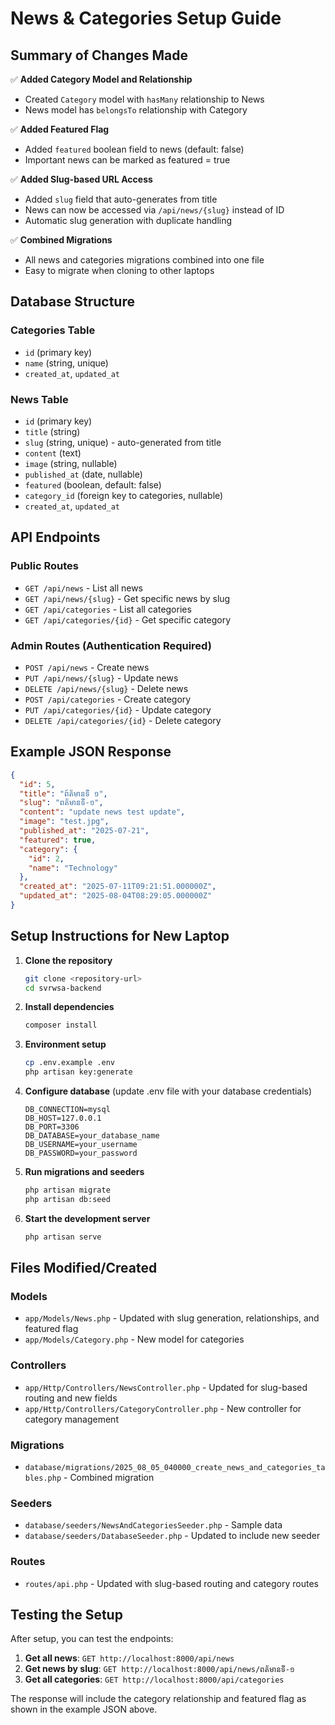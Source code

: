 # News & Categories Setup Guide

## Summary of Changes Made

✅ **Added Category Model and Relationship**
- Created `Category` model with `hasMany` relationship to News
- News model has `belongsTo` relationship with Category

✅ **Added Featured Flag**
- Added `featured` boolean field to news (default: false)
- Important news can be marked as featured = true

✅ **Added Slug-based URL Access**
- Added `slug` field that auto-generates from title
- News can now be accessed via `/api/news/{slug}` instead of ID
- Automatic slug generation with duplicate handling

✅ **Combined Migrations**
- All news and categories migrations combined into one file
- Easy to migrate when cloning to other laptops

## Database Structure

### Categories Table
- `id` (primary key)
- `name` (string, unique)
- `created_at`, `updated_at`

### News Table  
- `id` (primary key)
- `title` (string)
- `slug` (string, unique) - auto-generated from title
- `content` (text)
- `image` (string, nullable)
- `published_at` (date, nullable)
- `featured` (boolean, default: false)
- `category_id` (foreign key to categories, nullable)
- `created_at`, `updated_at`

## API Endpoints

### Public Routes
- `GET /api/news` - List all news
- `GET /api/news/{slug}` - Get specific news by slug
- `GET /api/categories` - List all categories  
- `GET /api/categories/{id}` - Get specific category

### Admin Routes (Authentication Required)
- `POST /api/news` - Create news
- `PUT /api/news/{slug}` - Update news
- `DELETE /api/news/{slug}` - Delete news
- `POST /api/categories` - Create category
- `PUT /api/categories/{id}` - Update category  
- `DELETE /api/categories/{id}` - Delete category

## Example JSON Response

```json
{
  "id": 5,
  "title": "ព៍ត័មានទី ១",
  "slug": "ពត័មានទី-១",
  "content": "update news test update",
  "image": "test.jpg",
  "published_at": "2025-07-21",
  "featured": true,
  "category": {
    "id": 2,
    "name": "Technology"
  },
  "created_at": "2025-07-11T09:21:51.000000Z",
  "updated_at": "2025-08-04T08:29:05.000000Z"
}
```

## Setup Instructions for New Laptop

1. **Clone the repository**
   ```bash
   git clone <repository-url>
   cd svrwsa-backend
   ```

2. **Install dependencies**
   ```bash
   composer install
   ```

3. **Environment setup**
   ```bash
   cp .env.example .env
   php artisan key:generate
   ```

4. **Configure database** (update .env file with your database credentials)
   ```
   DB_CONNECTION=mysql
   DB_HOST=127.0.0.1
   DB_PORT=3306
   DB_DATABASE=your_database_name
   DB_USERNAME=your_username
   DB_PASSWORD=your_password
   ```

5. **Run migrations and seeders**
   ```bash
   php artisan migrate
   php artisan db:seed
   ```

6. **Start the development server**
   ```bash
   php artisan serve
   ```

## Files Modified/Created

### Models
- `app/Models/News.php` - Updated with slug generation, relationships, and featured flag
- `app/Models/Category.php` - New model for categories

### Controllers  
- `app/Http/Controllers/NewsController.php` - Updated for slug-based routing and new fields
- `app/Http/Controllers/CategoryController.php` - New controller for category management

### Migrations
- `database/migrations/2025_08_05_040000_create_news_and_categories_tables.php` - Combined migration

### Seeders
- `database/seeders/NewsAndCategoriesSeeder.php` - Sample data
- `database/seeders/DatabaseSeeder.php` - Updated to include new seeder

### Routes
- `routes/api.php` - Updated with slug-based routing and category routes

## Testing the Setup

After setup, you can test the endpoints:

1. **Get all news**: `GET http://localhost:8000/api/news`
2. **Get news by slug**: `GET http://localhost:8000/api/news/ពត័មានទី-១`
3. **Get all categories**: `GET http://localhost:8000/api/categories`

The response will include the category relationship and featured flag as shown in the example JSON above.
